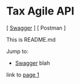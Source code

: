 # Tax Agile API 
[ [Swagger](docs/swagger/index.html) ] [ Postman ]

This is README.md

Jump to: 
* [Swagger](docs/swagger/index.html)
blah

link to [page 1](/docs/page1.md)
